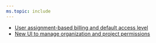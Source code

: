 ```yaml
---
ms.topic: include
---
```


- [User assignment-based billing and default access level](#user-assignment-based-billing-and-default-access-level)
- [New UI to manage organization and project permissions](#new-ui-to-manage-organization-and-project-permissions)